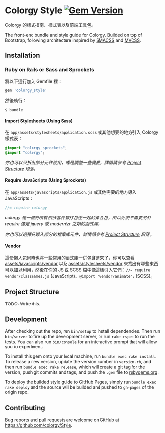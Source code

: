 # Colorgy Style [![Gem Version](https://badge.fury.io/rb/colorgy_style.svg)](http://badge.fury.io/rb/colorgy_style)

Colorgy 的樣式指南、樣式表以及前端工具包。

The front-end bundle and style guide for Colorgy. Builded on top of Bootstrap, following architecture inspired by [SMACSS](https://smacss.com/) and [MVCSS](http://mvcss.io/).

## Installation

### Ruby on Rails or Sass and Sprockets

將以下這行加入 Gemfile 裡：

```ruby
gem 'colorgy_style'
```

然後執行：

    $ bundle

#### Import Stylesheets (Using Sass)

在 `app/assets/stylesheets/application.scss` 或其他想要的地方引入 Colorgy 樣式表：

```scss
@import "colorgy_sprockets";
@import "colorgy";
```

_你也可以只拆出部分元件使用，或是調整一些變數，詳情請參考 [Project Structure](#project-structure) 段落。_

#### Require JavaScripts (Using Sprockets)

在 `app/assets/javascripts/application.js` 或其他需要的地方導入 JavaScripts：

```js
//= require colorgy
```

_colorgy 是一個將所有相依套件都打包在一起的集合包，所以你將不需要另外 require 像是 jquery 或 modernizr 之類的函式庫。_

_你也可以選擇只導入部分的檔案或元件，詳情請參考 [Project Structure](#project-structure) 段落。_

#### Vendor

這份懶人包同時也將一些常用的函式庫一併包含進來了，你可以查看 [assets/javascripts/vendor](https://github.com/colorgy/Style/tree/master/assets/javascripts/vendor) 以及 [assets/stylesheets/vendor](https://github.com/colorgy/Style/tree/master/assets/stylesheets/vendor) 來找出有哪些東西可以加以利用，然後在你的 JS 或 SCSS 檔中像這樣引入它們：`//= require vendor/classnames.js` (JavaScript)、`@import "vendor/animate";` (SCSS)。

## Project Structure

TODO: Write this.

## Development

After checking out the repo, run `bin/setup` to install dependencies. Then run `bin/server` to fire up the development server, or run `rake rspec` to run the tests. You can also run `bin/console` for an interactive prompt that will allow you to experiment.

To install this gem onto your local machine, run `bundle exec rake install`. To release a new version, update the version number in `version.rb`, and then run `bundle exec rake release`, which will create a git tag for the version, push git commits and tags, and push the `.gem` file to [rubygems.org](https://rubygems.org).

To deploy the builded style guide to GitHub Pages, simply run `bundle exec rake deploy` and the source will be builded and pushed to `gh-pages` of the origin repo.

## Contributing

Bug reports and pull requests are welcome on GitHub at https://github.com/colorgy/Style.

